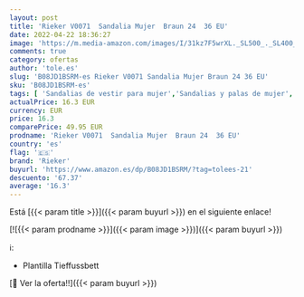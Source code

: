 ```yaml
---
layout: post
title: 'Rieker V0071  Sandalia Mujer  Braun 24  36 EU'
date: 2022-04-22 18:36:27
image: 'https://m.media-amazon.com/images/I/31kz7F5wrXL._SL500_._SL400_.jpg'
comments: true
category: ofertas
author: 'tole.es'
slug: 'B08JD1BSRM-es Rieker V0071 Sandalia Mujer Braun 24 36 EU'
sku: 'B08JD1BSRM-es'
tags: [ 'Sandalias de vestir para mujer','Sandalias y palas de mujer','Zapatos','Zapatos para mujer','Zapatos y complementos','rieker','sandalia','🇪🇸', ]
actualPrice: 16.3 EUR
currency: EUR
price: 16.3
comparePrice: 49.95 EUR
prodname: 'Rieker V0071  Sandalia Mujer  Braun 24  36 EU'
country: 'es'
flag: '🇪🇸'
brand: 'Rieker'
buyurl: 'https://www.amazon.es/dp/B08JD1BSRM/?tag=tolees-21'
descuento: '67.37'
average: '16.3'
---
```


Está [{{< param title >}}]({{< param buyurl >}}) en el siguiente enlace!

[![{{< param prodname >}}]({{< param image >}})]({{< param buyurl >}})

ℹ️:

- Plantilla Tieffussbett

[🛒 Ver la oferta!!]({{< param buyurl >}})
